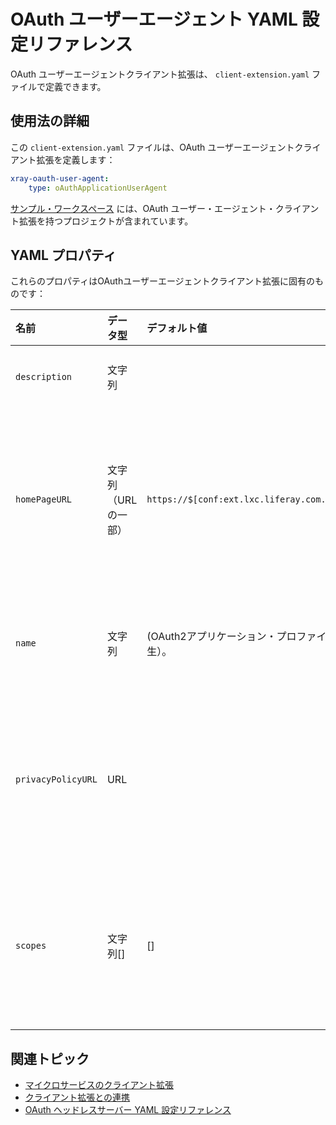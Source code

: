 # OAuth ユーザーエージェント YAML 設定リファレンス

OAuth ユーザーエージェントクライアント拡張は、 `client-extension.yaml` ファイルで定義できます。

## 使用法の詳細

この `client-extension.yaml` ファイルは、OAuth ユーザーエージェントクライアント拡張を定義します：

```yaml
xray-oauth-user-agent:
    type: oAuthApplicationUserAgent
```

[サンプル・ワークスペース](https://github.com/liferay/liferay-portal/tree/master/workspaces/liferay-sample-workspace/client-extensions/liferay-sample-etc-spring-boot) には、OAuth ユーザー・エージェント・クライアント拡張を持つプロジェクトが含まれています。

## YAML プロパティ

これらのプロパティはOAuthユーザーエージェントクライアント拡張に固有のものです：

| 名前                 | データ型        | デフォルト値                                           | 説明                                      |
|:------------------ |:----------- |:------------------------------------------------ |:--------------------------------------- |
| `description`      | 文字列         |                                                  | クライアント拡張の説明                             |
| `homePageURL`      | 文字列（URLの一部） | `https://$[conf:ext.lxc.liferay.com.mainDomain]` | OAuth2 アプリケーションプロファイルのリソースサーバーのベースアドレス。 |
| `name`             | 文字列         | (OAuth2アプリケーション・プロファイルから派生）。                     | OAuth2 アプリケーションプロファイルの名前。               |
| `privacyPolicyURL` | URL         |                                                  | OAuth2 アプリケーションプロファイルのプライバシーポリシーの URL。  |
| `scopes`           | 文字列[]       | []                                               | OAuth2 アプリケーションプロファイルに関連付けられたスコープの配列。   |

## 関連トピック

* [マイクロサービスのクライアント拡張](../microservice-client-extensions.md)
* [クライアント拡張との連携](../working-with-client-extensions.md)
* [OAuth ヘッドレスサーバー YAML 設定リファレンス](./oauth-headless-server-yaml-configuration-reference.md)
